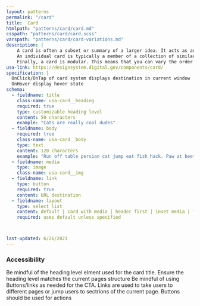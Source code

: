 ```yaml
---
layout: patterns
permalink: "/card"
title:  Card
htmlpath: "patterns/card/card.md"
csspath: "patterns/card/card.scss"
varspath: "patterns/card/card-variations.md"
description: |
    A card is often a subset or summary of a larger idea. It acts as an entry point to more detailed information. This summary can contain a variety of content types, such as text, images and multimedia, or buttons and links.
    An individual card is typically a member of a collection of similar cards, not a single card in isolation. A card is distinguished from others in its collection by its content, and cards are distinguished from the broader page context in form — usually with a border or a shadow.
    Finally, a card is modular. This means that you can vary the order of cards in a collection without destroying any individual card’s meaning." 
usa-link: https://designsystem.digital.gov/components/card/
specification: |
  OnClick/OnTap of card system displays destination in current window 
  OnHover display hover state  
schema: 
  - fieldname: title
    class-name: usa-card__heading
    required: true
    type: customizable heading level 
    content: 50 characters
    example: "Cats are really cool dudes"
  - fieldname: body
    required: true
    class-name: usa-card__body
    type: text
    content: 120 characters  
    example: "Run off table persian cat jump eat fish hack. Paw at beetle and eat it before it gets away demand"
  - fieldname: media
    type: image 
    class-name: usa-card__img
  - fieldname: link
    type: button
    required: true
    content: URL destination
  - fieldname: layout
    type: select list
    content: default | card with media | header first | inset media | flag left | flag right
    required: uses default unless specified



last-updated: 6/26/2021
---
```

<!--- if extra information is needed for this pattern, write here in Markdown. -->
<!--- to learn markdown format go to https://docs.github.com/en/github/writing-on-github/basic-writing-and-formatting-syntax -->

### Accessibility
Be mindful of the heading level elment used for the card title. Ensure the heading level matches the current pages structure
Be mindful of using Buttons/links as needed for the CTA. Links are used to take users to different pages or jump users to sectrions of the current page. Buttons should be used for actions

